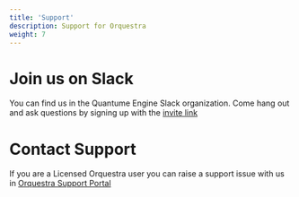 ```yaml
---
title: 'Support'
description: Support for Orquestra
weight: 7
---
```


# Join us on Slack
You can find us in the Quantume Engine Slack organization. Come hang out and ask questions by signing up with the [invite link](https://join.slack.com/t/quantum-engine/shared_invite/zt-cpg2ukd0-xTC0i2vo21RtuTl9ouUvxw)

# Contact Support
If you are a Licensed Orquestra user you can raise a support issue with us in [Orquestra Support Portal](http://support.zapatacomputing.com/support/home)